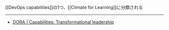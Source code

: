 [[DevOps capabilities]]の1つ、[[Climate for Learning]]に分類される

---

- [DORA | Capabilities: Transformational leadership](https://dora.dev/capabilities/transformational-leadership/)